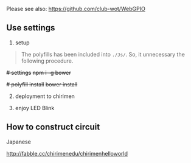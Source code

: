 Please see also: https://github.com/club-wot/WebGPIO

## Use settings

 1. setup

> The polyfills has been included into `./Js/`.
> So, it unnecessary the following procedure.

~~# settings~~
~~npm i -g bower~~

~~# polyfill install~~
~~bower install~~


 2. deployment to chirimen

 3. enjoy LED Blink

## How to construct circuit

Japanese

http://fabble.cc/chirimenedu/chirimenhelloworld

